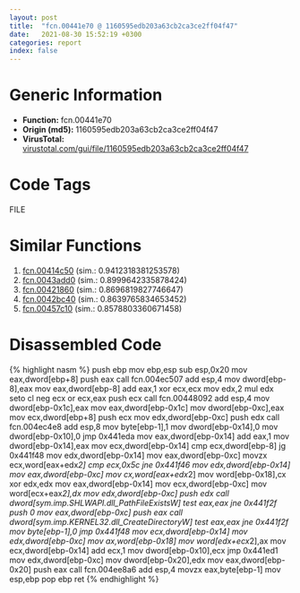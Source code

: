 ```yaml
---
layout: post
title:  "fcn.00441e70 @ 1160595edb203a63cb2ca3ce2ff04f47"
date:   2021-08-30 15:52:19 +0300
categories: report
index: false
---
```


# Generic Information
- **Function:** fcn.00441e70
- **Origin (md5):** 1160595edb203a63cb2ca3ce2ff04f47
- **VirusTotal:** [virustotal.com/gui/file/1160595edb203a63cb2ca3ce2ff04f47][virustotal_ref]

# Code Tags
<span class="tag" id="FILE">FILE</span>


# Similar Functions

1. [fcn.00414c50][similar_1_ref] (sim.: 0.9412318381253578)
2. [fcn.0043add0][similar_2_ref] (sim.: 0.8999642335878424)
3. [fcn.00421860][similar_3_ref] (sim.: 0.8696819827746647)
4. [fcn.0042bc40][similar_4_ref] (sim.: 0.8639765834653452)
5. [fcn.00457c10][similar_5_ref] (sim.: 0.8578803360671458)


# Disassembled Code

{% highlight nasm %}
push ebp
mov ebp,esp
sub esp,0x20
mov eax,dword[ebp+8]
push eax
call fcn.004ec507
add esp,4
mov dword[ebp-8],eax
mov eax,dword[ebp-8]
add eax,1
xor ecx,ecx
mov edx,2
mul edx
seto cl
neg ecx
or ecx,eax
push ecx
call fcn.00448092
add esp,4
mov dword[ebp-0x1c],eax
mov eax,dword[ebp-0x1c]
mov dword[ebp-0xc],eax
mov ecx,dword[ebp+8]
push ecx
mov edx,dword[ebp-0xc]
push edx
call fcn.004ec4e8
add esp,8
mov byte[ebp-1],1
mov dword[ebp-0x14],0
mov dword[ebp-0x10],0
jmp 0x441eda
mov eax,dword[ebp-0x14]
add eax,1
mov dword[ebp-0x14],eax
mov ecx,dword[ebp-0x14]
cmp ecx,dword[ebp-8]
jg 0x441f48
mov edx,dword[ebp-0x14]
mov eax,dword[ebp-0xc]
movzx ecx,word[eax+edx*2]
cmp ecx,0x5c
jne 0x441f46
mov edx,dword[ebp-0x14]
mov eax,dword[ebp-0xc]
mov cx,word[eax+edx*2]
mov word[ebp-0x18],cx
xor edx,edx
mov eax,dword[ebp-0x14]
mov ecx,dword[ebp-0xc]
mov word[ecx+eax*2],dx
mov edx,dword[ebp-0xc]
push edx
call dword[sym.imp.SHLWAPI.dll_PathFileExistsW]
test eax,eax
jne 0x441f2f
push 0
mov eax,dword[ebp-0xc]
push eax
call dword[sym.imp.KERNEL32.dll_CreateDirectoryW]
test eax,eax
jne 0x441f2f
mov byte[ebp-1],0
jmp 0x441f48
mov ecx,dword[ebp-0x14]
mov edx,dword[ebp-0xc]
mov ax,word[ebp-0x18]
mov word[edx+ecx*2],ax
mov ecx,dword[ebp-0x14]
add ecx,1
mov dword[ebp-0x10],ecx
jmp 0x441ed1
mov edx,dword[ebp-0xc]
mov dword[ebp-0x20],edx
mov eax,dword[ebp-0x20]
push eax
call fcn.004ee8a6
add esp,4
movzx eax,byte[ebp-1]
mov esp,ebp
pop ebp
ret 
{% endhighlight %}


[similar_1_ref]: /report/fcn.00414c50@279a61b1e76da49531f1f16fd1102a2d
[similar_2_ref]: /report/fcn.0043add0@17d73cbafe6dd96dd6f2291fab06fbb5
[similar_3_ref]: /report/fcn.00421860@4fe38de7c6c86a1bad209560fa052231
[similar_4_ref]: /report/fcn.0042bc40@279a61b1e76da49531f1f16fd1102a2d
[similar_5_ref]: /report/fcn.00457c10@17d73cbafe6dd96dd6f2291fab06fbb5
[virustotal_ref]: https://www.virustotal.com/gui/file/1160595edb203a63cb2ca3ce2ff04f47
